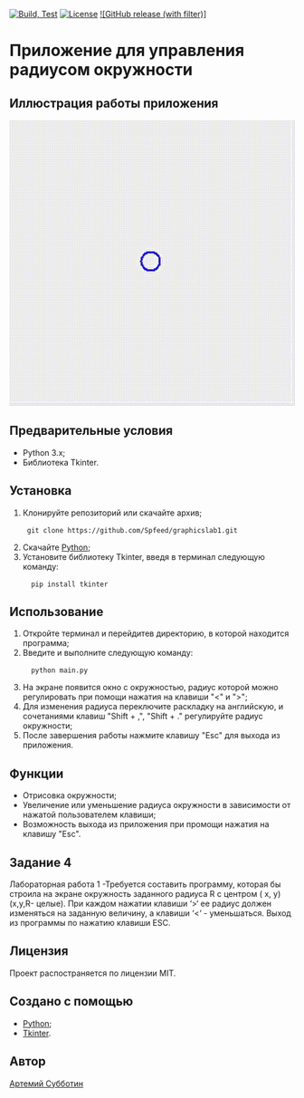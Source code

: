 [![Build, Test](https://github.com/Spfeed/graphicslab1/actions/workflows/ci.yml/badge.svg)](https://github.com/Spfeed/graphicslab1/actions/workflows/ci.yml)  [![License](https://img.shields.io/badge/license-MIT-blue.svg?style=flat-square)](https://github.com/Spfeed/graphicslab1/blob/master/LICENSE)  [![GitHub release (with filter)]](https://img.shields.io/github/v/release/Spfeed/graphicslab1)

# Приложение для управления радиусом окружности

## Иллюстрация работы приложения

![](https://github.com/Spfeed/graphicslab1/blob/master/round.gif)

## Предварительные условия

- Python 3.x;
- Библиотека Tkinter.

## Установка

1. Клонируйте репозиторий или скачайте архив;
   ```
    git clone https://github.com/Spfeed/graphicslab1.git
    ```
2. Скачайте [Python](https://www.python.org/);
3. Установите библиотеку Tkinter, введя в терминал следующую команду:
   ```
     pip install tkinter
     ```

## Использование

1. Откройте терминал и перейдитев директорию, в которой находится программа;
2. Введите и выполните следующую команду:
   ```
     python main.py
     ```
3. На экране появится окно с окружностью, радиус которой можно регулировать при помощи нажатия на клавиши "<" и ">";
4. Для изменения радиуса переключите раскладку на английскую, и сочетаниями клавиш "Shift + ,", "Shift + ." регулируйте радиус окружности;
5. После завершения работы нажмите клавишу "Esc" для выхода из приложения.

## Функции

- Отрисовка окружности;
- Увеличение или уменьшение радиуса окружности в зависимости от нажатой пользователем клавиши;
- Возможность выхода из приложения при промощи нажатия на клавишу "Esc".

## Задание 4
Лабораторная работа 1 -Требуется составить программу, которая бы строила на экране окружность заданного радиуса R с центром ( x, y) 
(x,y,R- целые). При каждом нажатии клавиши ‘>‘ ее радиус должен изменяться на 
заданную величину, а клавиши ‘<‘ - уменьшаться. Выход из программы по нажатию клавиши ESC.

## Лицензия

Проект распостраняется по лицензии MIT.

## Создано с помощью

- [Python](https://www.python.org/);
- [Tkinter](https://docs.python.org/3/library/tkinter.html#module-tkinter).

## Автор

[Артемий Субботин](https://github.com/Spfeed)
